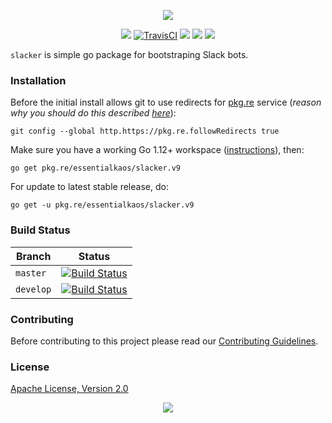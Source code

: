 <p align="center"><a href="#readme"><img src="https://gh.kaos.st/slacker.svg"/></a></p>

<p align="center">
  <a href="https://pkg.go.dev/github.com/essentialkaos/slacker"><img src="https://pkg.go.dev/badge/github.com/essentialkaos/slacker" /></a>
  <a href="https://travis-ci.org/essentialkaos/slacker"><img src="https://travis-ci.org/essentialkaos/slacker.svg?branch=master" alt="TravisCI" /></a>
  <a href="https://goreportcard.com/report/github.com/essentialkaos/slacker"><img src="https://goreportcard.com/badge/github.com/essentialkaos/slacker"></a>
  <a href="https://codebeat.co/projects/github-com-essentialkaos-slacker-master"><img src="https://codebeat.co/badges/849c74bd-e041-44e6-9d9a-f2d46408b286"></a>
  <a href="#license"><img src="https://gh.kaos.st/apache2.svg"></a>
</p>

`slacker` is simple go package for bootstraping Slack bots.

### Installation

Before the initial install allows git to use redirects for [pkg.re](https://github.com/essentialkaos/pkgre) service (_reason why you should do this described [here](https://github.com/essentialkaos/pkgre#git-support)_):

```
git config --global http.https://pkg.re.followRedirects true
```

Make sure you have a working Go 1.12+ workspace ([instructions](https://golang.org/doc/install)), then:

````
go get pkg.re/essentialkaos/slacker.v9
````

For update to latest stable release, do:

```
go get -u pkg.re/essentialkaos/slacker.v9
```

### Build Status

| Branch | Status |
|--------|--------|
| `master` | [![Build Status](https://travis-ci.org/essentialkaos/slacker.svg?branch=master)](https://travis-ci.org/essentialkaos/slacker) |
| `develop` | [![Build Status](https://travis-ci.org/essentialkaos/slacker.svg?branch=develop)](https://travis-ci.org/essentialkaos/slacker) |

### Contributing

Before contributing to this project please read our [Contributing Guidelines](https://github.com/essentialkaos/contributing-guidelines#contributing-guidelines).

### License

[Apache License, Version 2.0](https://www.apache.org/licenses/LICENSE-2.0)

<p align="center"><a href="https://essentialkaos.com"><img src="https://gh.kaos.st/ekgh.svg"/></a></p>
